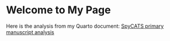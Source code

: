 # Welcome to My Page

Here is the analysis from my Quarto document:
[SpyCATS primary manuscript analysis](SpyCATS-primary-results-manuscript-analysis.html)
